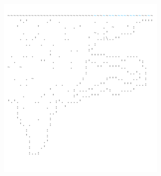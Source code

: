 <img align="left" style="float: left;" src="progress.png" width="550px">

<pre>
<a href='day/1'>Day 1: Sonar Sweep</a>
&nbsp;
&nbsp;
&nbsp;
&nbsp;
&nbsp;
&nbsp;
&nbsp;
&nbsp;
&nbsp;
&nbsp;
&nbsp;
&nbsp;
&nbsp;
&nbsp;
&nbsp;
&nbsp;
&nbsp;
&nbsp;
&nbsp;
&nbsp;
&nbsp;
&nbsp;
&nbsp;
&nbsp;
</pre>
